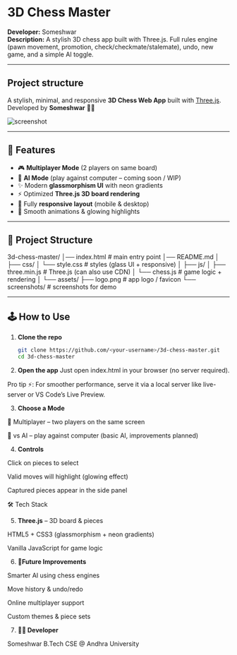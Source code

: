 # 3D Chess Master

**Developer:** Someshwar  
**Description:** A stylish 3D chess app built with Three.js. Full rules engine (pawn movement, promotion, check/checkmate/stalemate), undo, new game, and a simple AI toggle.

---

## Project structure


A stylish, minimal, and responsive **3D Chess Web App** built with [Three.js](https://threejs.org/).  
Developed by **Someshwar** 👨‍💻  

![screenshot](assets/screenshots/demo.png)

---

## 🚀 Features
- 🎮 **Multiplayer Mode** (2 players on same board)  
- 🤖 **AI Mode** (play against computer – coming soon / WIP)  
- ✨ Modern **glassmorphism UI** with neon gradients  
- ⚡ Optimized **Three.js 3D board rendering**  
- 📱 Fully **responsive layout** (mobile & desktop)  
- 🎨 Smooth animations & glowing highlights  

---

## 📂 Project Structure

3d-chess-master/
│── index.html # main entry point
│── README.md
│
├── css/
│ └── style.css # styles (glass UI + responsive)
│
├── js/
│ ├── three.min.js # Three.js (can also use CDN)
│ └── chess.js # game logic + rendering
│
└── assets/
├── logo.png # app logo / favicon
└── screenshots/ # screenshots for demo



---

## 🕹️ How to Use

1. **Clone the repo**  
   ```bash
   git clone https://github.com/<your-username>/3d-chess-master.git
   cd 3d-chess-master


2. **Open the app**
Just open index.html in your browser (no server required).

Pro tip ⚡: For smoother performance, serve it via a local server like live-server or VS Code’s Live Preview.

3. **Choose a Mode**

👥 Multiplayer – two players on the same screen

🤖 vs AI – play against computer (basic AI, improvements planned)

4. **Controls**

Click on pieces to select

Valid moves will highlight (glowing effect)

Captured pieces appear in the side panel

🛠️ Tech Stack

5. **Three.js**
 – 3D board & pieces

HTML5 + CSS3 (glassmorphism + neon gradients)

Vanilla JavaScript for game logic

6. **🔮Future Improvements**

Smarter AI using chess engines

Move history & undo/redo

Online multiplayer support

Custom themes & piece sets

7. **👨‍💻 Developer**

Someshwar
B.Tech CSE @ Andhra University